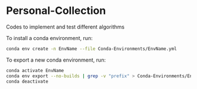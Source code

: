 # Personal-Collection
Codes to implement and test different algorithms


To install a conda environment, run:

```bash
conda env create -n EnvName --file Conda-Environments/EnvName.yml
```

To export a new conda environment, run:

```bash
conda activate EnvName
conda env export --no-builds | grep -v "prefix" > Conda-Environments/EnvName.yml
conda deactivate
```